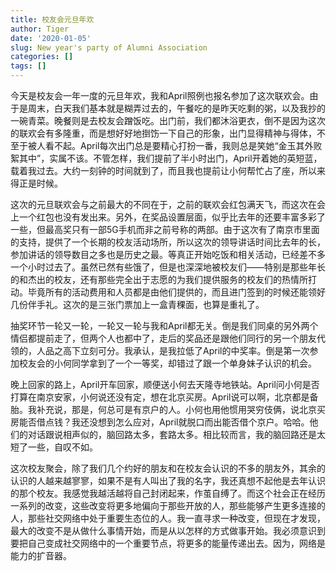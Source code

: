 ```yaml
---
title: 校友会元旦年欢
author: Tiger
date: '2020-01-05'
slug: New year's party of Alumni Association
categories: []
tags: []
---
```


今天是校友会一年一度的元旦年欢，我和April照例也报名参加了这次联欢会。由于是周末，白天我们基本就是糊弄过去的，午餐吃的是昨天吃剩的粥，以及我抄的一碗青菜。晚餐则是去校友会蹭饭吃。出门前，我们都沐浴更衣，倒不是因为这次的联欢会有多隆重，而是想好好地捯饬一下自己的形象，出门显得精神与得体，不至于被人看不起。April每次出门总是要精心打扮一番，我则总是笑她“金玉其外败絮其中”，实属不该。不管怎样，我们提前了半小时出门，April开着她的英短蓝，载着我过去。大约一刻钟的时间就到了，而且我也提前让小何帮忙占了座，所以来得正是时候。

这次的元旦联欢会与之前最大的不同在于，之前的联欢会红包满天飞，而这次在会上一个红包也没有发出来。另外，在奖品设置层面，似乎比去年的还要丰富多彩了一些，但最高奖只有一部5G手机而非之前号称的两部。由于这次有了南京市里面的支持，提供了一个长期的校友活动场所，所以这次的领导讲话时间比去年的长，参加讲话的领导数目之多也是历史之最。等真正开始吃饭和相关活动，已经差不多一个小时过去了。虽然已然有些饿了，但是也深深地被校友们——特别是那些年长的和杰出的校友，还有那些完全出于志愿的为我们提供服务的校友们的热情所打动。毕竟所有的活动费用和人员都是由他们提供的，而且进门签到的时候还能领好几份伴手礼。这次的是三张门票加上一盒青稞面，也算是重礼了。

抽奖环节一轮又一轮，一轮又一轮与我和April都无关。倒是我们同桌的另外两个情侣都提前走了，但两个人也都中了，走后的奖品还是跟他们同行的另一个朋友代领的，人品之高下立刻可分。我承认，是我拉低了April的中奖率。倒是第一次参加校友会的小何同学拿到了一个一等奖，却错过了跟一个单身妹子认识的机会。

晚上回家的路上，April开车回家，顺便送小何去天隆寺地铁站。April问小何是否打算在南京安家，小何说还没有定，想在北京买房。April说可以啊，北京都是备胎。我补充说，那是，何总可是有京户的人。小何也用他惯用哭穷伎俩，说北京买房能否借点钱？我还没想到怎么应对，April就脱口而出能否借个京户。哈哈。他们的对话跟说相声似的，脑回路太多，套路太多。相比较而言，我的脑回路还是太短了一些，自叹不如。

这次校友聚会，除了我们几个约好的朋友和在校友会认识的不多的朋友外，其余的认识的人越来越寥寥，如果不是有人叫出了我的名字，我还真想不起他是去年认识的那个校友。我感觉我越活越将自己封闭起来，作茧自缚了。而这个社会正在经历一系列的改变，这些改变将更多地偏向于那些开放的人，那些能够产生更多连接的人，那些社交网络中处于重要生态位的人。我一直寻求一种改变，但现在才发现，最大的改变不是从做什么事情开始，而是从以怎样的方式做事开始。我必须意识到要把自己变成社交网络中的一个重要节点，将更多的能量传递出去。因为，网络是能力的扩音器。
